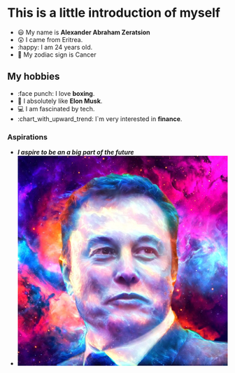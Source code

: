 # This is a little introduction of myself

- :smiley: My name is **Alexander Abraham Zeratsion**
- :astonished: I came from Eritrea.
- :happy: I am 24 years old.
- :birthday: My zodiac sign is Cancer

## My hobbies

- :face punch: I love **boxing**.
- :man: I absolutely like **Elon Musk**.
- :computer: I am fascinated by tech.
- :chart_with_upward_trend: I`m very interested in **finance**.

### Aspirations

- **_I aspire to be an a big part of the future_**
- ![A picture of Elon Musk](images/Elonmusk.jpeg)
